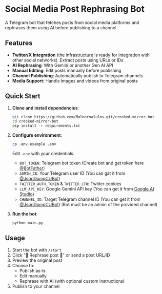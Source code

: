 # Social Media Post Rephrasing Bot

A Telegram bot that fetches posts from social media platforms and rephrases them using AI before publishing to a channel.

## Features

- **Twitter/X Integration** (the infrastructure is ready for integration with other social networks): Extract posts using URLs or IDs
- **AI Rephrasing**: With Gemini or another Gen AI API
- **Manual Editing**: Edit posts manually before publishing
- **Channel Publishing**: Automatically publish to Telegram channels
- **Media Support**: Handle images and videos from original posts

## Quick Start

1. **Clone and install dependencies**:
   ```bash
   git clone https://github.com/Malnormalulos-git/crooked-mirror-bot
   cd crooked-mirror-bot
   pip install -r requirements.txt
   ```

2. **Configure environment**:
   ```bash
   cp .env.example .env
   ```
   Edit `.env` with your credentials:
   - `BOT_TOKEN`: Telegram bot token (Create bot and get token here [@BotFather](https://t.me/BotFather))
   - `ADMIN_ID`: Your Telegram user ID (You can gat it from [@JsonDumpCUBot](https://t.me/JsonDumpCUBot))
   - `TWITTER_AUTH_TOKEN` & `TWITTER_CT0`: Twitter cookies
   - `LLM_API_KEY`: Google Gemini API key (You can get it from [Google AI Studio](https://aistudio.google.com/app/apikey))
   - `CHANNEL_ID`: Target Telegram channel ID (You can get it from [@JsonDumpCUBot](https://t.me/JsonDumpCUBot)) (Bot must be an admin of the provided channel)

3. **Run the bot**:
   ```bash
   python main.py
   ```

## Usage

1. Start the bot with `/start`
2. Click "🔄 Rephrase post 📜" or send a post URL/ID
3. Preview the original post
4. Choose to:
   - Publish as-is
   - Edit manually
   - Rephrase with AI (with optional custom instructions)
5. Publish to your channel